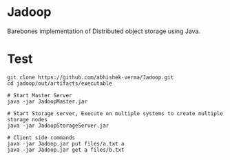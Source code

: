 # Jadoop
Barebones implementation of Distributed object storage using Java.


# Test
```
git clone https://github.com/abhishek-verma/Jadoop.git
cd jadoop/out/artifacts/executable

# Start Master Server
java -jar JadoopMaster.jar

# Start Storage server, Execute on multiple systems to create multiple storage nodes
java -jar JadoopStorageServer.jar

# Client side commands
java -jar Jadoop.jar put files/a.txt a
java -jar Jadoop.jar get a files/b.txt
```

